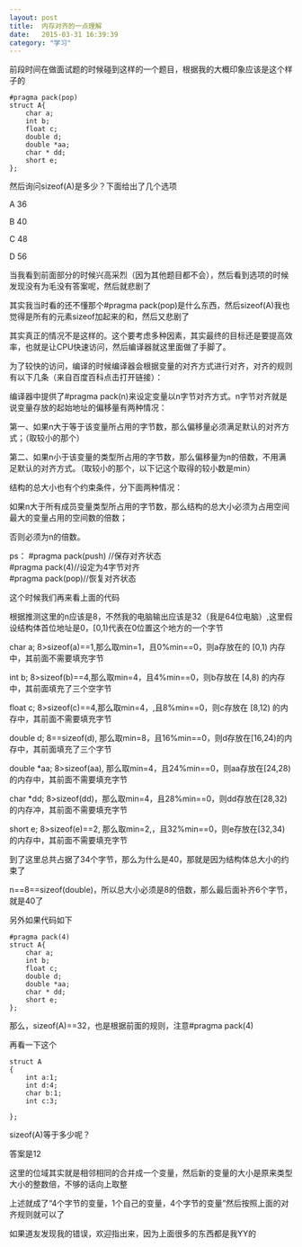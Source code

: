 ```yaml
---
layout: post
title:  内存对齐的一点理解
date:   2015-03-31 16:39:39
category: "学习"
---
```


前段时间在做面试题的时候碰到这样的一个题目，根据我的大概印象应该是这个样子的

    #pragma pack(pop)  
    struct A{  
        char a;  
        int b;  
        float c;  
        double d;  
        double *aa;  
        char * dd;  
        short e;  
    };  

然后询问sizeof(A)是多少？下面给出了几个选项

A 36

B 40 

C 48

D 56

当我看到前面部分的时候兴高采烈（因为其他题目都不会），然后看到选项的时候发现没有为毛没有答案呢，然后就悲剧了

其实我当时看的还不懂那个#pragma pack(pop)是什么东西，然后sizeof(A)我也觉得是所有的元素sizeof加起来的和，然后又悲剧了

其实真正的情况不是这样的。这个要考虑多种因素，其实最终的目标还是要提高效率，也就是让CPU快速访问，然后编译器就这里面做了手脚了。

为了较快的访问，编译的时候编译器会根据变量的对齐方式进行对齐，对齐的规则有以下几条（来自百度百科点击打开链接）：


编译器中提供了#pragma pack(n)来设定变量以n字节对齐方式。n字节对齐就是说变量存放的起始地址的偏移量有两种情况：

第一、如果n大于等于该变量所占用的字节数，那么偏移量必须满足默认的对齐方式；（取较小的那个）

第二、如果n小于该变量的类型所占用的字节数，那么偏移量为n的倍数，不用满足默认的对齐方式。（取较小的那个，以下记这个取得的较小数是min）

结构的总大小也有个约束条件，分下面两种情况：

如果n大于所有成员变量类型所占用的字节数，那么结构的总大小必须为占用空间最大的变量占用的空间数的倍数；

否则必须为n的倍数。

ps：
#pragma pack(push) //保存对齐状态</br>
#pragma pack(4)//设定为4字节对齐</br>
#pragma pack(pop)//恢复对齐状态


这个时候我们再来看上面的代码

根据推测这里的n应该是8，不然我的电脑输出应该是32（我是64位电脑）,这里假设结构体首位地址是0，[0,1)代表在0位置这个地方的一个字节

char a;          8>sizeof(a)==1,那么取min=1，且0%min==0，则a存放在的 [0,1) 内存中，其前面不需要填充字节

int b;             8>sizeof(b)==4,那么取min=4，且4%min==0，则b存放在 [4,8)  的内存中，其前面填充了三个空字节

float c;          8>sizeof(c)==4,那么取min=4，,且8%min==0，则c存放在 [8,12) 的内存中，其前面不需要填充字节

double d;     8==sizeof(d),    那么取min=8，且16%min==0，则d存放在[16,24)的内存中，其前面填充了三个字节

double *aa; 8>sizeof(aa),    那么取min=4，且24%min==0，则aa存放在[24,28)的内存中，其前面不需要填充字节

char *dd;     8>sizeof(dd)，那么取min=4，且28%min==0，则dd存放在[28,32)的内存冲，其前面不需要填充字节

short e;        8>sizeof(e)==2, 那么取min=2,，且32%min==0，则e存放在[32,34)的内存中，其前面不需要填充字节

到了这里总共占据了34个字节，那么为什么是40，那就是因为结构体总大小的约束了

n==8==sizeof(double)，所以总大小必须是8的倍数，那么最后面补齐6个字节，就是40了


另外如果代码如下

    #pragma pack(4)  
    struct A{  
        char a;  
        int b;  
        float c;  
        double d;  
        double *aa;  
        char * dd;  
        short e;  
    };  

那么，sizeof(A)==32，也是根据前面的规则，注意#pragma pack(4)

再看一下这个

    struct A  
    {  
        int a:1;  
        int d:4;  
        char b:1;  
        int c:3;  
      
    };  

sizeof(A)等于多少呢？

答案是12

这里的位域其实就是相邻相同的合并成一个变量，然后新的变量的大小是原来类型大小的整数倍，不够的话向上取整

上述就成了“4个字节的变量，1个自己的变量，4个字节的变量”然后按照上面的对齐规则就可以了


如果道友发现我的错误，欢迎指出来，因为上面很多的东西都是我YY的
